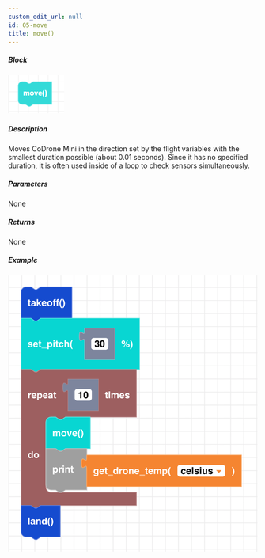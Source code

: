 ```yaml
---
custom_edit_url: null
id: 05-move
title: move()
---
```


##### Block

![move image](move.png)

##### Description

Moves CoDrone Mini in the direction set by the flight variables with the smallest duration possible (about 0.01 seconds). Since it has no specified duration, it is often used inside of a loop to check sensors simultaneously.

##### Parameters

None

##### Returns

None

##### Example

![move example](move_example.png)
